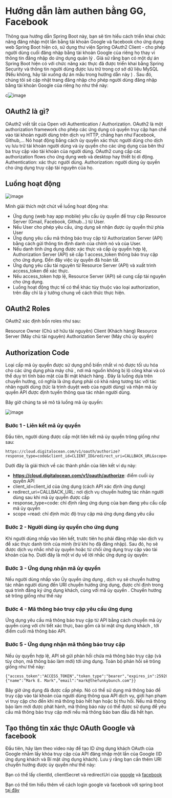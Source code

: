 # Hướng dẫn làm authen bằng GG, Facebook

Thông qua hướng dẫn Spring Boot này, bạn sẽ tìm hiểu cách triển khai chức năng đăng nhập một lần bằng tài khoản Google và facebook cho ứng dụng web Spring Boot hiện có, sử dụng thư viện Spring OAuth2 Client - cho phép người dùng cuối đăng nhập bằng tài khoản Google của riêng họ thay vì thông tin đăng nhập do ứng dụng quản lý .
Giả sử rằng bạn có một dự án Spring Boot hiện có với chức năng xác thực đã được triển khai bằng Spring Security và thông tin người dùng được lưu trữ trong cơ sở dữ liệu MySQL (Nếu không, hãy tải xuống dự án mẫu trong hướng dẫn này ) .
Sau đó, chúng tôi sẽ cập nhật trang đăng nhập cho phép người dùng đăng nhập bằng tài khoản Google của riêng họ như thế này:

c![image](https://github.com/thangdtph27626/-login-google-facebook/assets/109157942/0b7f74a7-6722-4bfb-bd55-cc59ebf9010b)

## OAuth2 là gì?
OAuth2 viết tắt của Open với Authentication / Authorization.
OAuth2 là một authorization framework cho phép các ứng dụng có quyền truy cập hạn chế vào tài khoản người dùng trên dịch vụ HTTP, chẳng hạn như Facebook, Github,... Nó hoạt động bằng cách ủy quyền xác thực người dùng cho dịch vụ lưu trữ tài khoản người dùng và ủy quyền cho các ứng dụng của bên thứ ba truy cập vào tài khoản của người dùng. OAuth2 cung cấp các authorization flows cho ứng dụng web và desktop hay thiết bị di động.
Authentication: xác thực người dùng.
Authorization: người dùng ủy quyền cho ứng dụng truy cập tài nguyên của họ.

## Luồng hoạt động


![image](https://github.com/thangdtph27626/-login-google-facebook/assets/109157942/d978d43e-2ef9-4fe8-a4be-183467bd502f)

Mình giải thích một chút về luồng hoạt động nha:

- Ứng dụng (web hay app mobile) yêu cầu ủy quyền để truy cập Resource Server (Gmail, Facebook, Github...) từ User.
- Nếu User cho phép yêu cầu, ứng dụng sẽ nhận được ủy quyền thừ phía User
- Ứng dụng yêu cầu mã thông báo truy cập từ Authorization Server (API) bằng cách gửi thông tin định danh của chính nó và của User.
- Nếu danh tính ứng dụng được xác thực và cấp ủy quyền hợp lệ, Authorization Server (API) sẽ cấp 1 access_token thông báo truy cập cho ứng dụng. Đến đây việc ủy quyền đã hoàn tất.
- Ứng dụng yêu cầu tài nguyên từ Resource Server (API) và xuất trình access_token để xác thực.
- Nếu access_token hợp lệ, Resource Server (API) sẽ cung cấp tài nguyên cho ứng dụng.
- Luồng hoạt động thực tế có thể khác tùy thuộc vào loại authorization, trên đây chỉ là ý tưởng chung về cách thức thực hiện.

##  OAuth2 Roles
OAuth2 xác định bốn roles như sau:

Resource Owner (Chủ sở hữu tài nguyên)
Client (Khách hàng)
Resource Server (Máy chủ tài nguyên)
Authorization Server (Máy chủ ủy quyền)

## Authorization Code

Loại cấp mã ủy quyền được sử dụng phổ biến nhất vì nó được tối ưu hóa cho các ứng dụng phía máy chủ , nơi mã nguồn không bị lộ công khai và có thể duy trì tính bảo mật của Bí mật khách hàng . Đây là luồng dựa trên chuyển hướng, có nghĩa là ứng dụng phải có khả năng tương tác với tác nhân người dùng (tức là trình duyệt web của người dùng) và nhận mã ủy quyền API được định tuyến thông qua tác nhân người dùng.

Bây giờ chúng ta sẽ mô tả luồng mã ủy quyền:

![image](https://github.com/thangdtph27626/-login-google-facebook/assets/109157942/56f3ced6-4118-41c9-8add-90a14fa04e25)

### Bước 1 - Liên kết mã ủy quyền

Đầu tiên, người dùng được cấp một liên kết mã ủy quyền trông giống như sau:

```
https://cloud.digitalocean.com/v1/oauth/authorize?response_type=code&client_id=CLIENT_ID&redirect_uri=CALLBACK_URL&scope=read

```

Dưới đây là giải thích về các thành phần của liên kết ví dụ này:

- **https://cloud.digitalocean.com/v1/oauth/authorize**: điểm cuối ủy quyền API
- client_id=client_id của ứng dụng (cách API xác định ứng dụng)
- redirect_uri=CALLBACK_URL: nơi dịch vụ chuyển hướng tác nhân người dùng sau khi mã ủy quyền được cấp
- response_type=code: chỉ định rằng ứng dụng của bạn đang yêu cầu cấp mã ủy quyền
- scope =read: chỉ định mức độ truy cập mà ứng dụng đang yêu cầu

### Bước 2 - Người dùng ủy quyền cho ứng dụng
Khi người dùng nhấp vào liên kết, trước tiên họ phải đăng nhập vào dịch vụ để xác thực danh tính của mình (trừ khi họ đã đăng nhập). Sau đó, họ sẽ được dịch vụ nhắc nhở ủy quyền hoặc từ chối ứng dụng truy cập vào tài khoản của họ. Dưới đây là một ví dụ về lời nhắc ứng dụng ủy quyền:

### Bước 3 - Ứng dụng nhận mã ủy quyền
Nếu người dùng nhấp vào Ủy quyền ứng dụng , dịch vụ sẽ chuyển hướng tác nhân người dùng đến URI chuyển hướng ứng dụng, được chỉ định trong quá trình đăng ký ứng dụng khách, cùng với mã ủy quyền . Chuyển hướng sẽ trông giống như thế này 


### Bước 4 - Mã thông báo truy cập yêu cầu ứng dụng
Ứng dụng yêu cầu mã thông báo truy cập từ API bằng cách chuyển mã ủy quyền cùng với chi tiết xác thực, bao gồm cả bí mật ứng dụng khách , tới điểm cuối mã thông báo API.

### Bước 5 - Ứng dụng nhận mã thông báo truy cập

Nếu ủy quyền hợp lệ, API sẽ gửi phản hồi chứa mã thông báo truy cập (và tùy chọn, mã thông báo làm mới) tới ứng dụng. Toàn bộ phản hồi sẽ trông giống như thế này:

```
{"access_token":"ACCESS_TOKEN","token_type":"bearer","expires_in":2592000,"refresh_token":"REFRESH_TOKEN","scope":"read","uid":100101,"info":{"name":"Mark E. Mark","email":"mark@thefunkybunch.com"}}
```

Bây giờ ứng dụng đã được cấp phép. Nó có thể sử dụng mã thông báo để truy cập vào tài khoản của người dùng thông qua API dịch vụ, giới hạn phạm vi truy cập cho đến khi mã thông báo hết hạn hoặc bị thu hồi. Nếu mã thông báo làm mới được phát hành, mã thông báo này có thể được sử dụng để yêu cầu mã thông báo truy cập mới nếu mã thông báo ban đầu đã hết hạn.


##  Tạo thông tin xác thực  OAuth Google và  facebook
Đầu tiên, hãy làm theo video này để tạo ID ứng dụng khách OAuth của Google nhằm lấy khóa truy cập của API đăng nhập một lần của Google (ID ứng dụng khách và Bí mật ứng dụng khách). Lưu ý rằng bạn cần thêm URI chuyển hướng được ủy quyền như thế này:

Bạn có thể lấy clientId, clientSecret và redirectUri của [google](https://developers.google.com/identity/protocols/oauth2/web-server#httprest) và [facebook](https://developers.facebook.com/docs/facebook-login/guides/advanced/manual-flow/)

Bạn có thể tìm hiểu thêm về cách login google và facebook với spring boot [tại đây](https://www.callicoder.com/spring-boot-security-oauth2-social-login-part-1/)


